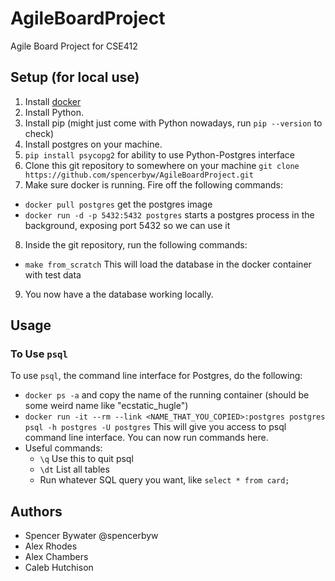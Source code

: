 # AgileBoardProject
Agile Board Project for CSE412

## Setup (for local use)
1. Install [docker](https://www.docker.com/)
2. Install Python.
3. Install pip (might just come with Python nowadays, run `pip --version` to check)
4. Install postgres on your machine.
5. `pip install psycopg2` for ability to use Python-Postgres interface
6. Clone this git repository to somewhere on your machine `git clone https://github.com/spencerbyw/AgileBoardProject.git`
7. Make sure docker is running. Fire off the following commands:
  - `docker pull postgres` get the postgres image
  - `docker run -d -p 5432:5432 postgres` starts a postgres process in the background, exposing port 5432 so we can use it
8. Inside the git repository, run the following commands:
  - `make from_scratch` This will load the database in the docker container with test data
9. You now have a the database working locally.

## Usage
### To Use `psql`
To use `psql`, the command line interface for Postgres, do the following:
- `docker ps -a` and copy the name of the running container (should be some weird name like "ecstatic_hugle")
- `docker run -it --rm --link <NAME_THAT_YOU_COPIED>:postgres postgres psql -h postgres -U postgres` This will give you access to psql command line interface. You can now run commands here.
- Useful commands:
  - `\q` Use this to quit psql
  - `\dt` List all tables
  - Run whatever SQL query you want, like `select * from card;`


## Authors
- Spencer Bywater @spencerbyw
- Alex Rhodes
- Alex Chambers
- Caleb Hutchison
